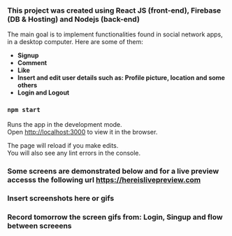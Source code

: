 
### This project was created using  React JS (front-end), Firebase (DB & Hosting) and Nodejs (back-end)

The main goal is to implement functionalities found in social network apps, in a desktop computer. Here are some of them:

* **Signup**
* **Comment**
* **Like**
* **Insert and edit user details such as: Profile picture, location and some others**
* **Login and Logout**

### `npm start` 

Runs the app in the development mode.<br />
Open [http://localhost:3000](http://localhost:3000) to view it in the browser.

The page will reload if you make edits.<br />
You will also see any lint errors in the console.
### Some screens are demonstrated below and for a live preview accesss the following url https://hereislivepreview.com

### Insert screenshots here or gifs 
### Record tomorrow the screen gifs from: Login, Singup and flow between screeens
